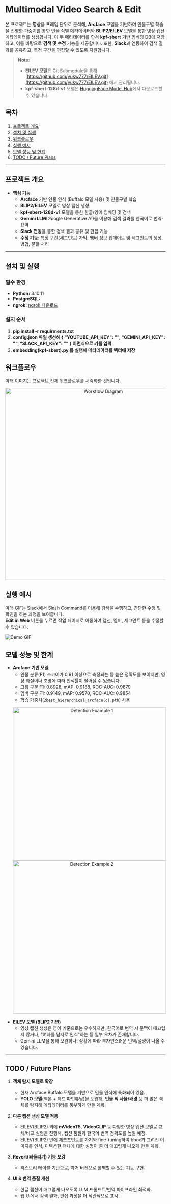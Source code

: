 # Multimodal Video Search & Edit

본 프로젝트는 **영상**을 프레임 단위로 분석해, **Arcface** 모델을 기반하여 인물구별 학습을 진행한 가중치를 통한 인물 식별 메타데이터와 **BLIP2/EILEV** 모델을 통한 영상 캡션 메타데이터를 생성합니다. 이 두 메타데이터를 합쳐 **kpf-sbert** 기반 임베딩 DB에 저장하고, 이를 바탕으로 **검색 및 수정** 기능을 제공합니다. 또한, **Slack**과 연동하여 검색 결과를 공유하고, 특정 구간을 편집할 수 있도록 지원합니다.

> **Note:**  
> - **EILEV 모델**은 Git Submodule을 통해 [https://github.com/yukw777/EILEV.git](https://github.com/yukw777/EILEV.git) 에서 관리됩니다.  
> - **kpf-sbert-128d-v1** 모델은 [HuggingFace Model Hub](https://huggingface.co/bongsoo/kpf-sbert-128d-v1)에서 다운로드할 수 있습니다.

## 목차
1. [프로젝트 개요](#프로젝트-개요)
2. [설치 및 실행](#설치-및-실행)
3. [워크플로우](#워크플로우)
4. [실행 예시](#실행-예시)
5. [모델 성능 및 한계](#모델-성능-및-한계)
6. [TODO / Future Plans](#todo--future-plans)

---

## 프로젝트 개요

- **핵심 기능**  
  - **Arcface** 기반 인물 인식 (Buffalo 모델 사용) 및 인물구별 학습  
  - **BLIP2/EILEV** 모델로 영상 캡션 생성  
  - **kpf-sbert-128d-v1** 모델을 통한 한글/영어 임베딩 및 검색  
  - **Gemini LLM**(Google Generative AI)을 이용해 검색 결과를 한국어로 번역·요약  
  - **Slack 연동**을 통한 검색 결과 공유 및 편집 기능  
  - **수정 기능**: 특정 구간(세그먼트) 자막, 멤버 정보 업데이트 및 세그먼트의 생성, 병합, 분할 처리

---

## 설치 및 실행

### 필수 환경
- **Python:** 3.10.11  
- **PostgreSQL:**
- **ngrok:** [ngrok 다운로드](https://ngrok.com/)

### 설치 순서

1. **pip install -r requirments.txt**
2. **config.json 파일 생성해 {
    "YOUTUBE_API_KEY": "",
    "GEMINI_API_KEY": "",
    "SLACK_API_KEY": ""
}
이런식으로 키를 입력**
3. **embedding(kpf-sbert).py 를 실행해 메타데이터를 벡터에 저장**

## 워크플로우

아래 이미지는 프로젝트 전체 워크플로우를 시각화한 것입니다.

<p align="center">
  <img src="docs/images/22.png" alt="Workflow Diagram" width="600px">
</p>



## 실행 예시

아래 GIF는 Slack에서 Slash Command를 이용해 검색을 수행하고, 간단한 수정 및 확인을 하는 과정을 보여줍니다.  
**Edit in Web** 버튼을 누르면 작업 페이지로 이동하여 캡션, 멤버, 세그먼트 등을 수정할 수 있습니다.

![Demo GIF](docs/images/demo.gif)


## 모델 성능 및 한계

- **Arcface 기반 모델**  
  - 인물 분류(F1) 스코어가 0.91 이상으로 측정되는 등 높은 정확도를 보이지만, 영상 화질이나 조명에 따라 인식률이 떨어질 수 있습니다.  
  - 그룹 구분 F1: 0.8928, mAP: 0.9188, ROC-AUC: 0.9879  
  - 멤버 구분 F1: 0.9149, mAP: 0.9570, ROC-AUC: 0.9854  
  - 학습 가중치(`2best_hierarchical_arcface(c).pth`) 사용
  <p align="center">
  <img src="docs/images/11.png" width="480" style="margin-right:10px;" alt="Detection Example 1"/>
  <img src="docs/images/12.png" width="480" alt="Detection Example 2"/>
</p>


- **EILEV 모델 (BLIP2 기반)**  
  - 영상 캡션 생성은 영어 기준으로는 우수하지만, 한국어로 번역 시 문맥이 매끄럽지 않거나, “여자를 남자로 인식”하는 등 일부 오차가 존재합니다.  
  - Gemini LLM을 통해 보완하나, 상황에 따라 부자연스러운 번역/설명이 나올 수 있습니다.

---

## TODO / Future Plans

1. **객체 탐지 모델로 확장**  
   - 현재 Arcface Buffalo 모델을 기반으로 인물 인식에 특화되어 있음.  
   - **YOLO 모델**(백본 + 헤드 파인튜닝)을 도입해, **인물 외 사물/배경** 등 더 많은 객체를 탐지해 메타데이터를 풍부하게 만들 계획.

2. **다른 캡션 생성 모델 적용**  
   - EILEV(BLIP2) 외에 **mVideoT5**, **VideoCLIP** 등 다양한 영상 캡션 모델로 교체/비교 실험을 진행해, 캡션 품질과 한국어 번역 정확도를 높일 예정.
   - EILEV(BLIP2) 안에 체크포인트를 가져와 fine-tuning하여 bbox가 그려진 이미지를 인식, 디텍션한 객체에 대한 설명이 좀 더 매끄럽게 나오게 만들 계획.


3. **Revert(되돌리기) 기능 보강**  
   - 히스토리 테이블 기반으로, 과거 버전으로 롤백할 수 있는 기능 구현.

4. **UI & 번역 품질 개선**  
   - 한글 캡션이 매끄럽게 나오도록 LLM 프롬프트/번역 파이프라인 최적화.  
   - 웹 UI에서 검색 결과, 편집 과정을 더 직관적으로 표시.




